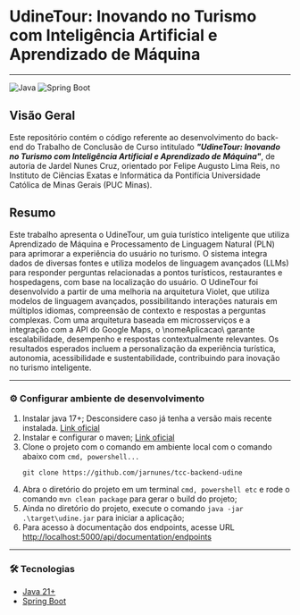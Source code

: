 # UdineTour: Inovando no Turismo com Inteligência Artificial e Aprendizado de Máquina

---

![Java](https://img.shields.io/badge/Java-21%2B-blue)
![Spring Boot](https://img.shields.io/badge/Spring_Boot-3.3.5-green)

## Visão Geral
Este repositório contém o código referente ao desenvolvimento do back-end do Trabalho de Conclusão de Curso intitulado _**"UdineTour: Inovando no Turismo com Inteligência Artificial e Aprendizado de Máquina"**_, de autoria de Jardel Nunes Cruz, orientado por Felipe Augusto Lima Reis, no Instituto de Ciências Exatas e Informática da Pontifícia Universidade Católica de Minas Gerais (PUC Minas).
## Resumo
Este trabalho apresenta o UdineTour, um guia turístico inteligente que utiliza Aprendizado de Máquina e Processamento de Linguagem Natural (PLN) para aprimorar a experiência do usuário no turismo. O sistema integra dados de diversas fontes e utiliza modelos de linguagem avançados (LLMs) para responder perguntas relacionadas a pontos turísticos, restaurantes e hospedagens, com base na localização do usuário.
O UdineTour foi desenvolvido a partir de uma melhoria na arquitetura Violet, que utiliza modelos de linguagem avançados, possibilitando interações naturais em múltiplos idiomas, compreensão de contexto e respostas a perguntas complexas. Com uma arquitetura baseada em microsserviços e a integração com a API do Google Maps, o \nomeAplicacao\ garante escalabilidade, desempenho e  respostas contextualmente relevantes. Os resultados esperados incluem a personalização da experiência turística, autonomia, acessibilidade e sustentabilidade, contribuindo para inovação no turismo inteligente.

--------------------------------------------------------------------------------
### ⚙ Configurar ambiente de desenvolvimento

1. Instalar java 17+;  Desconsidere caso já tenha a versão mais recente instalada.
   [Link oficial](https://www.oracle.com/br/java/technologies/downloads/)
2. Instalar e configurar o maven; [Link oficial](https://maven.apache.org/download.cgi)
3. Clone o projeto com o comando em ambiente local com o comando abaixo com `cmd, powershell...`
    ```shell  
    git clone https://github.com/jarnunes/tcc-backend-udine
    ```
6. Abra o diretório do projeto em um terminal `cmd, powershell etc` e rode o comando ``mvn clean package`` para gerar o build do projeto;
7. Ainda no diretório do projeto, execute o comando ``java -jar .\target\udine.jar`` para iniciar a aplicação;
8. Para acesso à documentação dos endpoints, acesse URL [http://localhost:5000/api/documentation/endpoints](http://localhost:5000/api/documentation/endpoints)

--------------------------------------------------------------------------------

### 🛠 Tecnologias

- [Java 21+](https://www.oracle.com/br/java/technologies/downloads/)
- [Spring Boot](https://spring.io/projects/spring-boot)
